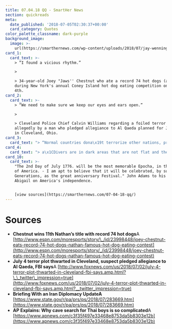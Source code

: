```yaml
---
title: 07.04.18 QQ - SmartHer News
section: quickreads
meta:
  date_published: '2018-07-05T02:30:37+00:00'
  card_category: Quotes
color_palette_classname: dark-purple
background_image:
  image: >-
    url(https://smarthernews.com/wp-content/uploads/2018/07/jay-wennington-280328-unsplash-scaled.jpg)
card_1:
  card_text: >-
    > “I found a vicious rhythm.”

    > 

    > 34-year-old Joey "Jaws'' Chestnut who ate a record 74 hot dogs (and buns!)
    during New York's annual Coney Island hot dog eating competition on July
    4th.
card_2:
  card_text: >-
    > “We need to make sure we keep our eyes and ears open.”

    > 

    > Cleveland Police Chief Calvin Williams regarding a foiled terror plot
    allegedly by a man who pledged allegiance to Al Qaeda planned for July 4th
    in Cleveland, Ohio.
card_3:
  card_text: "> “Normal countries dona\x19t terrorize other nations, proliferate missiles, and impoverish their own people.”\n> \n> Brian Hook, U.S. State Dept, during a briefing regarding U.S. & Iran relations. In the past few days, Iran has made threats to close a crucial waterway as U.S. sanctions continue to strangle the Iran's economy. In addition, a reportedly Iranian-sponsored terrorist attack in Europe was thwarted; the target was those who challenge the current regime."
card_4:
  card_text: "> a\x1CDivers are in dark areas that are not flat and therea\x19s mud and rocks everywhere. Therefore, for the SEAL team thata\x19s there, when they dive, sometimes one tank can only go as far as 30 meters and they have to turn back.a\x1D\n> \n> Interior Minister, Thailand, describing why it's so difficult to rescue a team of 11-16 year-old soccer players trapped in a cave. The AP explains why this is such a challenging rescue - view on our source page."
card_10:
  card_text: >-
    "The 2nd Day of July 1776. will be the most memorable Epocha, in the History
    of America. - I am apt to believe that it will be celebrated, by succeeding
    Generations, as the great anniversary Festival." John Adams to his wife
    Abigail on America's independence.


    [view sources](https://smarthernews.com/07-04-18-qq/)
---
```

Sources
=======

*   **Chestnut wins 11th Nathan’s title with record 74 hot dogs**A [http://www.espn.com/moresports/story/\_/id/23998448/joey-chestnut-eats-record-74-hot-dogs-nathan-famous-hot-dog-eating-contest](http://www.espn.com/moresports/story/_/id/23998448/joey-chestnut-eats-record-74-hot-dogs-nathan-famous-hot-dog-eating-contest)
*   **July 4 terror plot thwarted in Cleveland, suspect pledged allegiance to Al Qaeda, FBI says**A [http://www.foxnews.com/us/2018/07/02/july-4-terror-plot-thwarted-in-cleveland-fbi-says.amp.html?\_\_twitter\_impression=true](http://www.foxnews.com/us/2018/07/02/july-4-terror-plot-thwarted-in-cleveland-fbi-says.amp.html?__twitter_impression=true)
*   **Briefing With an Iran Diplomacy UpdateA** [https://www.state.gov/r/pa/prs/ps/2018/07/283669.htm](https://www.state.gov/r/pa/prs/ps/2018/07/283669.htm)
*   **AP Explains: Why cave search for Thai boys is so complicated**A [https://www.apnews.com/c3f35f497e33468e8753da5b8303e12b](https://www.apnews.com/c3f35f497e33468e8753da5b8303e12b)